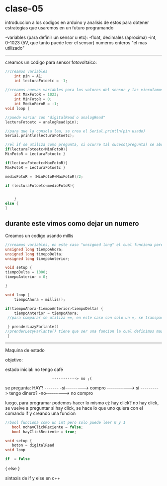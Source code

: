 # clase-05

introduccion a los codigos en arduino y analisis de estos para obtener estrategias que usaremos en un futuro programando

-variables (para definir un sensor u etc):
-float,  decimales (aproxima)
-int,  0-1023 (5V, que tanto puede leer el sensor) numeros enteros "el mas utilizado"

----------------------------------------------------------------------------------------------------------------------------------
creamos un codigo para sensor fotovoltaico:
```cpp
//creamos variables
	int pin = A1;
	int lecturaFotoetc = -1;
	
//creamos nuevas variables para los valores del sensor y las vinculamos con los valores que pueden leer los sensores
	int MaxFotoR = 1023;
	int MinFotoR = 0;
	int MedioForoR = -1;
void loop {

//puede variar con "digitalRead o analogRead"
lecturaFotoetc = analogRead(pin);

//para que la consola lea, se crea el Serial.println(pin usado)
Serial.println(lecturaFotoetc);	

//el if se utiliza como pregunta, si ocurre tal suceso(pregunta) se abre corchete y se escribe el resultado/solucion
if(lecturaFotoetc<MinFotoR){
MinFotoR = LecturaFotoetc }

if(lecturaFotoetc>MaxFotoR){
MaxFotoR = LecturaFotoetc }

medioFotoR = (MinFotoR+MaxFotoR)/2;

if (lecturaFotoetc<medioFotoR){


	}
else {
}
```

durante este vimos como dejar un numero 
-------------------------------------------------------------------------------------------------------------------------------------

Creamos un codigo usando millis

```cpp
//creamos variables, en este caso "unsigned long" el cual funciona parecido al "int"
unsigned long tiempoAhora;
unsigned long timepoDelta;
unsigned long timepoAnterior;

void setup {
tiempoDelta = 1000;
timepoAnterior = 0;

}

void loop {
	tiempoAhora = millis();

if(tiempoAhora-tiempoAnterior>tiempoDelta) {
	tiempoAnterior = tiempoAhora;
 //para comparar se utiliza ==, en este caso con solo un =, se transpasa su valor

 } prenderLuzyParlante()
//prenderLezyParlante() tiene que ser una funcion la cual definimos mas arriba pero que no haremos en este codigo (imaginarse que funciona)
 }

```

-------------------------------------------------------------------------------------------------------------------------------------

Maquina de estado

objetivo: 

estado inicial: no tengo café

                         -----------> no ;(
se pregunta: HAY? -------                                        -si---------> compro
                         -----------> si ---------> tengo dinero? 
                                                                 -no---------> no compro


  luego, para programar podemos hacer lo mismo
  ej: hay click? no hay click, se vuelve a preguntar
                 si hay click, se hace lo que uno quiera con el comando if y creando una funcion

```cpp
//bool funciona como un int pero solo puede leer 0 y 1
   bool nohayClickReciente = false;
   bool hayClickReciente = true;

void setup {
   boton = digitalRead
void loop

if  = false

```

   {
   else
   }


sintaxis de if y else en c++
